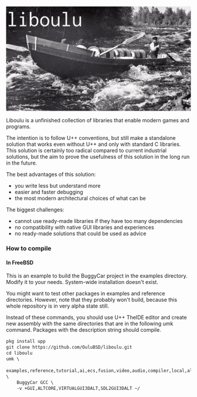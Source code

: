 ![Banner](https://raw.githubusercontent.com/OuluBSD/liboulu/main/doc/banner_210419.jpg)

Liboulu is a unfinished collection of libraries that enable modern games and programs.

The intention is to follow U++ conventions, but still make a standalone solution that works even without U++ and only with standard C libraries.
This solution is certainly too radical compared to current industrial solutions, but the aim to prove the usefulness of this solution in the long run in the future. 

The best advantages of this solution:
- you write less but understand more
- easier and faster debugging
- the most modern architectural choices of what can be

The biggest challenges:
- cannot use ready-made libraries if they have too many dependencies
- no compatibility with native GUI libraries and experiences
- no ready-made solutions that could be used as advice 



### How to compile

#### In FreeBSD
This is an example to build the BuggyCar project in the examples directory. Modify it to your needs. System-wide installation doesn't exist.

You might want to test other packages in examples and reference directories. However, note that they probably won't build, because this whole repository is in very alpha state still.

Instead of these commands, you should use U++ TheIDE editor and create new assembly with the same directories that are in the following umk command. Packages with the description string should compile.

```
pkg install upp
git clone https://github.com/OuluBSD/liboulu.git
cd liboulu
umk \
	examples,reference,tutorial,ai,ecs,fusion,video,audio,compiler,local,alt,uppsrc,/usr/local/share/upp/uppsrc \
	BuggyCar GCC \
	-v +GUI,ALTCORE,VIRTUALGUI3DALT,SDL2GUI3DALT ~/
```
